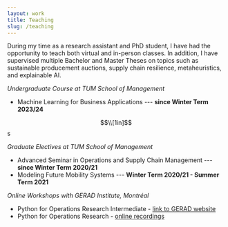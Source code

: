 ```yaml
---
layout: work
title: Teaching
slug: /teaching
---
```


During my time as a research assistant and PhD student, I have had the opportunity to teach both virtual and in-person classes.
In addition, I have supervised multiple Bachelor and Master Theses on topics such as sustainable producement auctions, supply chain resilience, metaheuristics, and explainable AI. 

*Undergraduate Course at TUM School of Management*
* Machine Learning for Business Applications --- **since Winter Term 2023/24**

$$\\[1in]$$s

*Graduate Electives at TUM School of Management*
* Advanced Seminar in Operations and Supply Chain Management --- **since Winter Term 2020/21**
* Modeling Future Mobility Systems --- **Winter Term 2020/21 - Summer Term 2021**

*Online Workshops with GERAD Institute, Montréal* 
* Python for Operations Research Intermediate - [link to GERAD website](https://www.gerad.ca/fr/events/1964)
* Python for Operations Research - [online recordings](https://www.youtube.com/watch?v=MD2KSd4M68M&list=PLV_P5YiB-jct6AHc_bGBoQZ3dMRmBOAaV)
  
